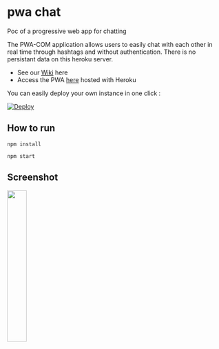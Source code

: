 # pwa chat

Poc of a progressive web app for chatting

The PWA-COM application allows users to easily chat with each other in real time through hashtags and without authentication. 
There is no persistant data on this heroku server.

- See our [Wiki](https://github.com/blipn/pwa-com-pub/wiki) here 
- Access the PWA [here](https://pwa-com.herokuapp.com/) hosted with Heroku

You can easily deploy your own instance in one click :

 [![Deploy](https://www.herokucdn.com/deploy/button.svg)](https://heroku.com/deploy)

## How to run

```
npm install
```

```
npm start
```

## Screenshot

<img src="https://github.com/blipn/pwa-com-pub/blob/master/wiki/screen0.jpg" width="30%">
